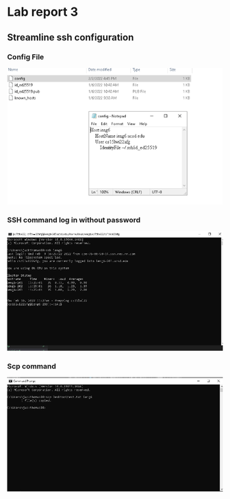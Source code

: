 # Lab report 3

## Streamline ssh configuration

### Config File

![Image](config-file.PNG)

### SSH command log in without password

![Image](ssh-command.PNG)

### Scp command

![Image](scp-command.PNG)
